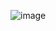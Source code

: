 

<!--
**horanmustaplot/horanmustaplot** is a ✨ _special_ ✨ repository because its `README.md` (this file) appears on your GitHub profile.

Here are some ideas to get you started: -->

![image](https://github.com/horanmustaplot/horanmustaplot/assets/152083466/d6e1f423-46b3-43e8-9198-3930853e267a)
